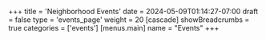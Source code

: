 +++
title = 'Neighborhood Events'
date = 2024-05-09T01:14:27-07:00
draft = false
type = 'events_page'
weight = 20
[cascade]
    showBreadcrumbs = true
    categories = ['events']
[menus.main]
    name = "Events"
+++
